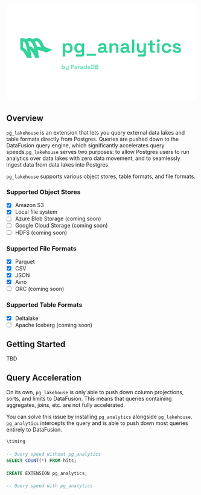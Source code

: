 <h1 align="center">
  <img src="../docs/logo/pg_analytics.svg" alt="pg_analytics" width="500px">
<br>
</h1>

## Overview

`pg_lakehouse` is an extension that lets you query external data lakes and table formats directly from Postgres. Queries are pushed down
to the DataFusion query engine, which significantly accelerates query speeds.`pg_lakehouse` serves two purposes: to allow Postgres users to
run analytics over data lakes with zero data movement, and to seamlessly ingest data from data lakes into Postgres.

`pg_lakehouse` supports various object stores, table formats, and file formats.

### Supported Object Stores

- [x] Amazon S3
- [x] Local file system
- [ ] Azure Blob Storage (coming soon)
- [ ] Google Cloud Storage (coming soon)
- [ ] HDFS (coming soon)

### Supported File Formats

- [x] Parquet
- [x] CSV
- [x] JSON
- [x] Avro
- [ ] ORC (coming soon)

### Supported Table Formats

- [x] Deltalake
- [ ] Apache Iceberg (coming soon)

## Getting Started

TBD

## Query Acceleration

On its own, `pg_lakehouse` is only able to push down column projections, sorts, and limits to DataFusion. This means that queries containing
aggregates, joins, etc. are not fully accelerated.

You can solve this issue by installing `pg_analytics` alongside `pg_lakehouse`. `pg_analytics` intercepts the query and is able to push down most queries entirely to DataFusion.

```sql
\timing

-- Query speed without pg_analytics
SELECT COUNT(*) FROM hits;

CREATE EXTENSION pg_analytics;

-- Query speed with pg_analytics
```
